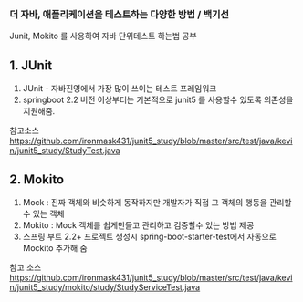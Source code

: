 ### 더 자바, 애플리케이션을 테스트하는 다양한 방법 / 백기선  

Junit, Mokito 를 사용하여 자바 단위테스트 하는법 공부

## 1. JUnit
1. JUnit - 자바진영에서 가장 많이 쓰이는 테스트 프레임워크
2. springboot 2.2 버전 이상부터는 기본적으로 junit5 를 사용할수 있도록 의존성을 지원해줌.

참고소스
https://github.com/ironmask431/junit5_study/blob/master/src/test/java/kevin/junit5_study/StudyTest.java

## 2. Mokito 
1. Mock : 진짜 객체와 비슷하게 동작하지만 개발자가 직접 그 객체의 행동을 관리할 수 있는 객체
2. Mokito : Mock 객체를 쉽게만들고 관리하고 검증할수 있는 방법 제공
3. 스프링 부트 2.2+ 프로젝트 생성시 spring-boot-starter-test에서 자동으로 Mockito 추가해 줌

참고 소스 
https://github.com/ironmask431/junit5_study/blob/master/src/test/java/kevin/junit5_study/mokito/study/StudyServiceTest.java





